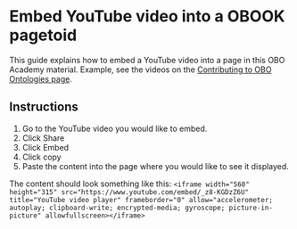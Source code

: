 # Embed YouTube video into a OBOOK pagetoid

This guide explains how to embed a YouTube video into a page in this OBO Academy material. Example, see the videos on the [Contributing to OBO Ontologies page](https://oboacademy.github.io/obook/lesson/contributing-to-obo-ontologies/#tutorials).

## Instructions

1. Go to the YouTube video you would like to embed.
1. Click Share
1. Click Embed
1. Click copy
1. Paste the content into the page where you would like to see it displayed.

The content should look something like this: `<iframe width="560" height="315" src="https://www.youtube.com/embed/_z8-KGDzZ6U" title="YouTube video player" frameborder="0" allow="accelerometer; autoplay; clipboard-write; encrypted-media; gyroscope; picture-in-picture" allowfullscreen></iframe>`


